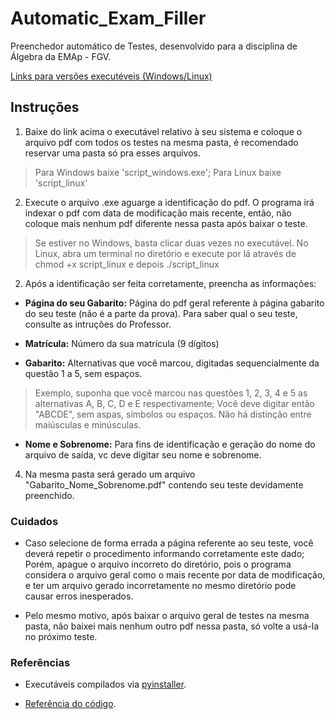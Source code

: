 # Automatic_Exam_Filler

Preenchedor automático de Testes, desenvolvido para a disciplina de Álgebra da EMAp - FGV.

[Links para versões executéveis (Windows/Linux)](https://gvmail-my.sharepoint.com/:f:/g/personal/b39398_fgv_edu_br/EoJvqAgni19GrqVXFWxrJMIB4JmN463Ywy1jpFWhLq-7mw?e=UHKXZ0)

## Instruções

1. Baixe do link acima o executável relativo à seu sistema e coloque o arquivo pdf com todos os testes na mesma pasta, é recomendado reservar uma pasta só pra esses arquivos.
> Para Windows baixe 'script_windows.exe'; Para Linux baixe 'script_linux'
2. Execute o arquivo .exe aguarge a identificação do pdf. O programa irá indexar o pdf com data de modificação mais recente, então, não coloque mais nenhum pdf diferente nessa pasta após baixar o teste.
>  Se estiver no Windows, basta clicar duas vezes no executável. 
No Linux, abra um terminal no diretório e execute por lá através de chmod +x script_linux e depois ./script_linux

2. Após a identificação ser feita corretamente, preencha as informações:

  - __Página do seu Gabarito:__ Página do pdf geral referente à página gabarito do seu teste (não é a parte da prova). Para saber qual o seu teste, consulte as intruções do Professor.
  
  - __Matrícula:__ Número da sua matrícula (9 dígitos)
  
  - __Gabarito:__ Alternativas que você marcou, digitadas sequencialmente da questão 1 a 5, sem espaços.
  
  > Exemplo, suponha que você marcou nas questões 1, 2, 3, 4 e 5 as alternativas A, B, C, D e E respectivamente; Você deve digitar então "ABCDE", sem aspas, símbolos ou espaços.
  > Não há distinção entre maiúsculas e minúsculas.
  
  - __Nome e Sobrenome:__ Para fins de identificação e geração do nome do arquivo de saída, vc deve digitar seu nome e sobrenome.
  
4. Na mesma pasta será gerado um arquivo "Gabarito_Nome_Sobrenome.pdf" contendo seu teste devidamente preenchido.

### Cuidados

 - Caso selecione de forma errada a página referente ao seu teste, você deverá repetir o procedimento informando corretamente este dado; Porém, apague o arquivo incorreto do diretório, pois o programa considera o arquivo geral como o mais recente por data de modificação, e ter um arquivo gerado incorretamente no mesmo diretório pode causar erros inesperados.
 
 - Pelo mesmo motivo, após baixar o arquivo geral de testes na mesma pasta, não baixei mais nenhum outro pdf nessa pasta, só volte a usá-la no próximo teste.
 
### Referências
- Executáveis compilados via [pyinstaller](http://www.pyinstaller.org/).

- [Referência do código](https://sigmoidal.io/pdfrw-explained/).
 
